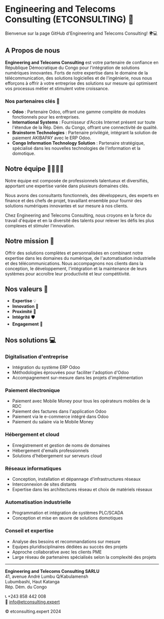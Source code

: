 # Engineering and Telecoms Consulting (ETCONSULTING) 🚀


Bienvenue sur la page GitHub d'Engineering and Telecoms Consulting! 🌍💻

## A Propos de nous

**Engineering and Telecoms Consulting** est votre partenaire de confiance en République Démocratique du Congo pour l'intégration de solutions numériques innovantes. Forts de notre expertise dans le domaine de la télécommunication, des solutions logicielles et de l'ingénierie, nous nous efforçons à offrir à votre entreprise des solutions sur mesure qui optimisent vos processus métier et stimulent votre croissance.

### Nos partenaires clés 🤝

- **Odoo** : Partenaire Odoo, offrant une gamme complète de modules fonctionnels pour les entreprises.
- **International Systems** : Fournisseur d'Accès Internet présent sur toute l'étendue de la Rép. Dém. du Congo, offrant une connectivité de qualité.
- **Brainstorm Technologies** : Partenaire privilégié, intégrant la solution de paiement AKIBAPAY avec le ERP Odoo.
- **Congo Information Technology Solution** : Partenaire stratégique, spécialisé dans les nouvelles technologies de l'information et la domotique.

## Notre équipe 👨‍💼👩‍💼

Notre équipe est composée de professionnels talentueux et diversifiés, apportant une expertise variée dans plusieurs domaines clés. 

Nous avons des consultants fonctionnels, des développeurs, des experts en finance et des chefs de projet, travaillant ensemble pour fournir des solutions numériques innovantes et sur mesure à nos clients. 

Chez Engineering and Telecoms Consulting, nous croyons en la force du travail d'équipe et en la diversité des talents pour relever les défis les plus complexes et stimuler l'innovation.


## Notre mission 🎯

Offrir des solutions complètes et personnalisées en combinant notre expertise dans les domaines du numérique, de l'automatisation industrielle et des télécommunications. Nous accompagnons nos clients dans la conception, le développement, l'intégration et la maintenance de leurs systèmes pour accroître leur productivité et leur compétitivité.

## Nos valeurs 🌟

- **Expertise** 💡
- **Innovation** 🚀
- **Proximité** 👥
- **Intégrité** 🛡️
- **Engagement** 🤝

## Nos solutions 💻

### Digitalisation d'entreprise

- Intégration du système ERP Odoo
- Méthodologies éprouvées pour faciliter l'adoption d'Odoo
- Accompagnement sur-mesure dans les projets d'implémentation

### Paiement électronique

- Paiement avec Mobile Money pour tous les opérateurs mobiles de la RDC
- Paiement des factures dans l'application Odoo
- Paiement via le e-commerce intégré dans Odoo
- Paiement du salaire via le Mobile Money

### Hébergement et cloud

- Enregistrement et gestion de noms de domaines
- Hébergement d'emails professionnels
- Solutions d'hébergement sur serveurs cloud

### Réseaux informatiques

- Conception, installation et dépannage d'infrastructures réseaux
- Interconnexion de sites distants
- Expertise dans les architectures réseau et choix de matériels réseaux

### Automatisation industrielle

- Programmation et intégration de systèmes PLC/SCADA
- Conception et mise en œuvre de solutions domotiques

### Conseil et expertise

- Analyse des besoins et recommandations sur mesure
- Equipes pluridisciplinaires dédiées au succès des projets
- Approche collaborative avec les clients PME
- Large réseau de partenaires spécialisés selon la complexité des projets

---

**Engineering and Telecoms Consulting SARLU**  
41, avenue André Lumbu  Q/Kabulamensh  
Lubumbashi, Haut Katanga  
Rép. Dém. du Congo

📞 +243 858 442 008  
📧 info@etconsulting.expert  

© etconsulting.expert 2024
